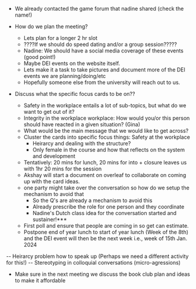 
- We already contacted the game forum that nadine shared (check the name!)

- How do we plan the meeting?
	- Lets plan for a longer 2 hr slot 
	- ????If we should do speed dating and/or a group session?????
	- Nadine: We should have a social media coverage of these events (good point!)
	- Maybe DEI events on the website itself. 
	- Lets make it a task to take pictures and document more of the DEI events we are 
	  planning/doing/etc
	- Hopefully someone else from the university will reach out to us. 
- Discuss what the specific focus cards to be on??
	- Safety in the workplace entails a lot of sub-topics, but what do we want to get
	  out of it?
	- Integrity in the workplace workplace: How would you/or this person should have
	  reacted in a given situation? (Gina)
	- What would be the main message that we would like to get across?
	- Cluster the cards into specific focus things: Safety at the workplace
		- Heirarcy and dealing with the structure?
		- Only female in the course and how that reflects on the system and development
	- Tentatively: 20 mins for lunch, 20 mins for into + closure
		       leaves us with 1hr 20 mins for the session
	- Akshay will start a document on overleaf to collaborate on coming up with the card
	  ideas.
	- one party might take over the conversation so how do we setup the mechanism to avoid that
		- So the Q's are already a mechanism to avoid this
		- Already prescribe the role for one person and they coordinate
		- Nadine's Dutch class idea for the conversation started and sustainer!***
	- First poll and ensure that people are coming in so get can estimate.
	- Postpone end of year lunch to start of year lunch (Week of the 8th) and the DEI event
	  will then be the next week i.e., week of 15th Jan. 2024


-- Heirarcy problem how to speak up (Perhaps we need a different activity for this!)
-- Stereotyping in colloquial conversations (micro-agressions)


- Make sure in the next meeting we discuss the book club plan and ideas to make it affordable

